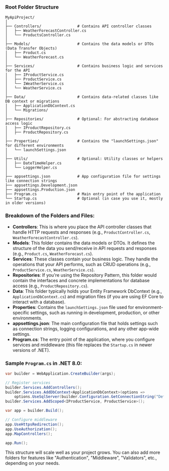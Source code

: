 ### Root Folder Structure

```
MyApiProject/
│
├── Controllers/                # Contains API controller classes
│   ├── WeatherForecastController.cs
│   └── ProductsController.cs
│
├── Models/                     # Contains the data models or DTOs (Data Transfer Objects)
│   ├── Product.cs
│   └── WeatherForecast.cs
│
├── Services/                   # Contains business logic and services for the API
│   ├── IProductService.cs
│   ├── ProductService.cs
│   └── IWeatherService.cs
│   └── WeatherService.cs
│
├── Data/                       # Contains data-related classes like DB context or migrations
│   ├── ApplicationDbContext.cs
│   └── Migrations/
│
├── Repositories/               # Optional: For abstracting database access logic
│   ├── IProductRepository.cs
│   ├── ProductRepository.cs
│
├── Properties/                 # Contains the "launchSettings.json" for different environments
│   └── launchSettings.json
│
├── Utils/                      # Optional: Utility classes or helpers
│   ├── DateTimeHelper.cs
│   └── LoggerHelper.cs
│
├── appsettings.json            # App configuration file for settings like connection strings
├── appsettings.Development.json
├── appsettings.Production.json
├── Program.cs                  # Main entry point of the application
└── Startup.cs                  # Optional (in case you use it, mostly in older versions)
```

### Breakdown of the Folders and Files:

- **Controllers**: This is where you place the API controller classes that handle HTTP requests and responses (e.g., `ProductController.cs`, `WeatherForecastController.cs`).
- **Models**: This folder contains the data models or DTOs. It defines the structure of the data you send/receive in API requests and responses (e.g., `Product.cs`, `WeatherForecast.cs`).
- **Services**: These classes contain your business logic. They handle the operations that your API performs, such as CRUD operations (e.g., `ProductService.cs`, `WeatherService.cs`).
- **Repositories**: If you're using the Repository Pattern, this folder would contain the interfaces and concrete implementations for database access (e.g., `ProductRepository.cs`).
- **Data**: This folder typically holds your Entity Framework DbContext (e.g., `ApplicationDbContext.cs`) and migration files (if you are using EF Core to interact with a database).
- **Properties**: Contains the `launchSettings.json` file used for environment-specific settings, such as running in development, production, or other environments.
- **appsettings.json**: The main configuration file that holds settings such as connection strings, logging configurations, and any other app-wide settings.
- **Program.cs**: The entry point of the application, where you configure services and middleware (this file replaces the `Startup.cs` in newer versions of .NET).
  
### Sample `Program.cs` in .NET 8.0:

```csharp
var builder = WebApplication.CreateBuilder(args);

// Register services
builder.Services.AddControllers();
builder.Services.AddDbContext<ApplicationDbContext>(options =>
    options.UseSqlServer(builder.Configuration.GetConnectionString("DefaultConnection")));
builder.Services.AddScoped<IProductService, ProductService>();

var app = builder.Build();

// Configure middleware
app.UseHttpsRedirection();
app.UseAuthorization();
app.MapControllers();

app.Run();
```

This structure will scale well as your project grows. You can also add more folders for features like "Authentication", "Middleware", "Validators", etc., depending on your needs.